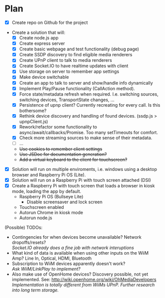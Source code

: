 # Plan

- [x] Create repo on Github for the project
- Create a solution that will:
  - [x] Create node.js app
  - [x] Create express server
  - [x] Create basic webpage and test functionality (debug page)
  - [x] Create SSDP discovery to find eligible media renderers
  - [x] Create UPnP client to talk to media renderers
  - [x] Create Socket.IO to have realtime updates with client
  - [x] Use storage on server to remember app settings
  - [x] Make device switchable
  - [x] Create an app to talk to server and show/handle info dynamically
  - [x] Implement Play/Pause functionality (CallAction method).
  - [x] Force state/metadata refresh when required. I.e. switching sources, switching devices, TransportState changes, ...
  - [x] Persistence of upnp client? Currently recreating for every call. Is this bothersome?
  - [x] Rethink device discovery and handling of found devices. (ssdp.js > upnpClient.js)
  - [x] Rework/refactor some functionality to async/await/callbacks/Promise. Too many setTimeouts for comfort.
  - [x] Check more streaming sources to make sense of their metadata.  
  - [ ] ...
  - ~~Use cookies to remember client settings~~
  - ~~Use JSDoc for documentation generation?~~
  - ~~Add a virtual keyboard to the client for touchscreen?~~

- [x] Solution will run on multiple enviroments, i.e. windows using a desktop browser and Raspberry Pi OS (Lite).
- [x] Solution will run on a Raspberry Pi with touch screen attached (DSI)
- [x] Create a Raspberry Pi with touch screen that loads a browser in kiosk mode, loading the app by default.
  - Raspberry Pi OS (Bullseye Lite)
    - Disable screensaver and lock screen
  - Touchscreen enabled
  - Autorun Chrome in kiosk mode
  - Autorun node.js

(Possible) TODOs:

- Contingencies for when devices become unavailable? Network dropoffs/resets?  
  _Socket.IO already does a fine job with network interuptions_
- What kind of data is available when using other inputs on the WiiM Amp? Line In, Optical, HDMI, Bluetooth
- Subscription to WiiM devices apparently doesn't work?  
  _Ask WiiM/LinkPlay to implement?_
- Also make use of OpenHome devices? Discovery possible, not yet implemented. See: <http://wiki.openhome.org/wiki/OhMediaDevelopers>  
  _Implementation is totally different from WiiMs UPnP. Further research into long term storage._
